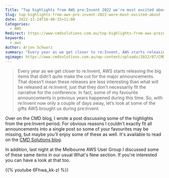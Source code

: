 ```yaml
---
Title: "Top highlights from AWS pre:Invent 2022 we're most excited about"
Slug: top-highlights-from-aws-pre-invent-2022-were-most-excited-about
date: 2022-11-24T16:40:15+11:00
Categories:
  - AWS
Redirect: https://www.cmdsolutions.com.au/top-highlights-from-aws-preinvent2022-we-are-most-excited-about/
keywords:
  - aws
Author: Arjen Schwarz
summary: "Every year as we get closer to re:Invent, AWS starts releasing the big items that didn’t quite make the cut for the major announcements. That doesn’t mean these releases are less interesting than what will be released at re:Invent; just that they don’t necessarily fit the narrative for the conference. In fact, some of my favourite announcements in previous years happened during this time. So, with re:Invent now only a couple of days away, let’s look at some of the gifts AWS brought us during pre:Invent."
ogimage: https://www.cmdsolutions.com.au/wp-content/uploads/2022/07/CMD0031-Blog-Header_V1.jpg
---
```


> Every year as we get closer to re:Invent, AWS starts releasing the big items that didn’t quite make the cut for the major announcements. That doesn’t mean these releases are less interesting than what will be released at re:Invent; just that they don’t necessarily fit the narrative for the conference. In fact, some of my favourite announcements in previous years happened during this time. So, with re:Invent now only a couple of days away, let’s look at some of the gifts AWS brought us during pre:Invent.

Over on the CMD blog, I wrote a post discussing some of the highlights from the pre:Invent period. For obvious reasons I couldn't exactly fit all announcements into a single post so some of your favourites may be missing, but maybe you'll enjoy some of these as well. It's available to read on the [CMD Solutions blog](https://www.cmdsolutions.com.au/why-the-aws-melbourne-region-is-a-good-thing-for-apra-regulated-businesses/).

In addition, last night at the Melbourne AWS User Group I discussed some of these same items in our usual What's New section. If you're interested you can have a look at that too.

{{% youtube 6Fhwa_kk-zI %}}